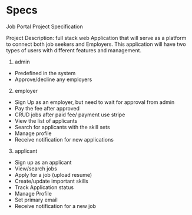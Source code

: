# Specs

Job Portal Project Specification

Project Description: full stack web Application that will serve as a platform to connect both job seekers and Employers. This application will have two types of users with different features and management.

1. admin

- Predefined in the system
- Approve/decline any employers

2. employer

- Sign Up as an employer, but need to wait for approval from admin
- Pay the fee after approved
- CRUD jobs after paid fee/ payment use stripe
- View the list of applicants
- Search for applicants with the skill sets
- Manage profile
- Receive notification for new applications

3. applicant

- Sign up as an applicant
- View/search jobs
- Apply for a job (upload resume)
- Create/update important skills
- Track Application status
- Manage Profile
- Set primary email
- Receive notification for a new job

